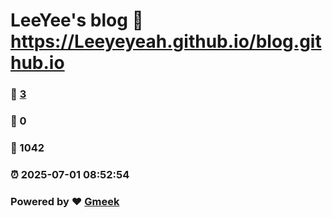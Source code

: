 # LeeYee's blog :link: https://Leeyeyeah.github.io/blog.github.io 
### :page_facing_up: [3](https://Leeyeyeah.github.io/blog.github.io/tag.html) 
### :speech_balloon: 0 
### :hibiscus: 1042 
### :alarm_clock: 2025-07-01 08:52:54 
### Powered by :heart: [Gmeek](https://github.com/Meekdai/Gmeek)
